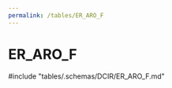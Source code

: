 ```yaml
---
permalink: /tables/ER_ARO_F
---
```

# ER_ARO_F

<!-- ATTENTION : Ne pas supprimer ou modifier la ligne ci-dessous -->
#include "tables/.schemas/DCIR/ER_ARO_F.md"
<!-- ATTENTION : Ne pas supprimer ou modifier la ligne ci-dessus -->
